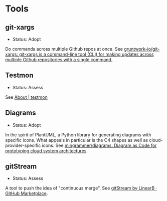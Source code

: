 # Tools

## git-xargs

- Status: Adopt

Do commands across multiple Github repos at once. See [gruntwork-io/git-xargs: git-xargs is a command-line tool (CLI) for making updates across multiple Github repositories with a single command.](https://github.com/gruntwork-io/git-xargs)

## Testmon

- Status: Assess

See [About | testmon](https://testmon.org/)

## Diagrams

- Status: Adopt

In the spirit of PlantUML, a Python library for generating diagrams with specific icons. What appeals in particular is the C4 shapes as well as cloud-provider-specific icons. See [mingrammer/diagrams: Diagram as Code for prototyping cloud system architectures](https://github.com/mingrammer/diagrams)

## gitStream

- Status: Assess

A tool to push the idea of "continuous merge". See [gitStream by LinearB · GitHub Marketplace](https://github.com/marketplace/gitstream-by-linearb).
